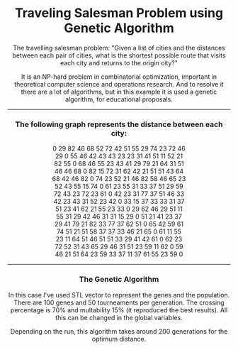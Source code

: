 <div align="center">
  <h1> Traveling Salesman Problem using Genetic Algorithm </h1>
  <p>
    The travelling salesman problem: "Given a list of cities and the distances between each pair of cities, what is the shortest possible route that visits each city and returns to the origin city?"
  </p>
  <p>
    It is an NP-hard problem in combinatorial optimization, important in theoretical computer science and operations research.
    And to resolve it there are a lot of algorithms, but in this example it is used a genetic algorithm, for educational proposals.
  </p>
  
  *******
  
  
  <h3> The following graph represents the distance between each city:</h3>  
  <p align="center">
    0 29 82 46 68 52 72 42 51 55 29 74 23 72 46 <br/>
    29 0 55 46 42 43 43 23 23 31 41 51 11 52 21 <br/>
    82 55 0 68 46 55 23 43 41 29 79 21 64 31 51 <br/>
    46 46 68 0 82 15 72 31 62 42 21 51 51 43 64 <br/>
    68 42 46 82 0 74 23 52 21 46 82 58 46 65 23 <br/>
    52 43 55 15 74 0 61 23 55 31 33 37 51 29 59 <br/>
    72 43 23 72 23 61 0 42 23 31 77 37 51 46 33 <br/>
    42 23 43 31 52 23 42 0 33 15 37 33 33 31 37 <br/>
    51 23 41 62 21 55 23 33 0 29 62 46 29 51 11 <br/>
    55 31 29 42 46 31 31 15 29 0 51 21 41 23 37 <br/>
    29 41 79 21 82 33 77 37 62 51 0 65 42 59 61 <br/>
    74 51 21 51 58 37 37 33 46 21 65 0 61 11 55 <br/>
    23 11 64 51 46 51 51 33 29 41 42 61 0 62 23 <br/>
    72 52 31 43 65 29 46 31 51 23 59 11 62 0 59 <br/>
    46 21 51 64 23 59 33 37 11 37 61 55 23 59 0 <br/>
  </p>
  
  ******
  
  <h3>The Genetic Algorithm</h3>
  <p>
    In this case I've used STL vector to represent the genes and the population.
    There are 100 genes and 50 tourneaments per generation.
    The crossing percentage is 70% and multability 15% (it reproduced the best results).
    All this can be changed in the global variables.
  </p>
  <p>
    Depending on the run, this algorithm takes around 200 generations for the optimum distance.
  </p>
</div>
